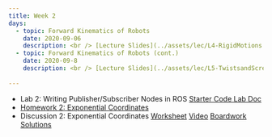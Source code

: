 ```yaml
---
title: Week 2
days:
  - topic: Forward Kinematics of Robots
    date: 2020-09-06
    description: <br /> [Lecture Slides](../assets/lec/L4-RigidMotions.pdf) <br />  [Boardwork](../assets/lec/L4-RigidMotions-annotated.pdf) <br />Reading - MLS 3.2
  - topic: Forward Kinematics of Robots (cont.)
    date: 2020-09-8
    description: <br /> [Lecture Slides](../assets/lec/L5-TwistsandScrews.pdf) <br /> [Boardwork](../assets/lec/L5-TwistsandScrews-annotated.pdf) <br /> Reading - MLS 3.2
  
---
```


- Lab 2: Writing Publisher/Subscriber Nodes in ROS <a href="https://github.com/ucb-ee106/106a-fa22-labs-starter/tree/main/Lab2"> Starter Code </a> [Lab Doc](../assets/labs/lab2.pdf)
- [Homework 2: Exponential Coordinates](../assets/hw/hw2.zip)
- Discussion 2: Exponential Coordinates [Worksheet](../assets/discussions/D2___Exponential_Coordinates.pdf) <a href="https://www.youtube.com/watch?v=AtCrWkYDGPc&list=PLqJJk1gbIJfCJ2x01WinxNhm1av3f44kq&index=4">Video</a> [Boardwork](../assets/discussions/D2_Exponential_Coordinates_Boardwork.pdf) [Solutions](../assets/discussions/D2_ExponentialCoords_soln.pdf)


